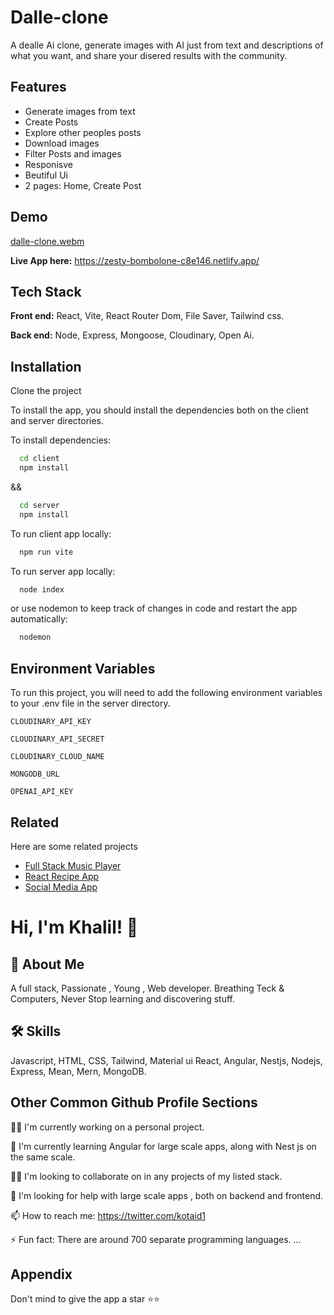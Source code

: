 # Dalle-clone

A dealle Ai clone, generate images with AI just from text and descriptions of what you want, and share your disered results with the community.


## Features

- Generate images from text
- Create Posts
- Explore other peoples posts
- Download images
- Filter Posts and images
- Responisve
- Beutiful Ui
- 2 pages: Home, Create Post


## Demo
[dalle-clone.webm](https://user-images.githubusercontent.com/71237415/219968316-2163a581-a848-4db2-98ba-615fcafd6ffd.webm)

**Live App here:** https://zesty-bombolone-c8e146.netlify.app/

## Tech Stack

**Front end:** React, Vite, React Router Dom, File Saver, Tailwind css.

**Back end:** Node, Express, Mongoose, Cloudinary, Open Ai.


## Installation

Clone the project

To install the app, you should install the dependencies both on the client and server directories.

To install dependencies:
```bash
  cd client
  npm install
```
&&
```bash
  cd server
  npm install
```

To run client app locally:
```bash
  npm run vite
```

To run server app locally:
```bash
  node index
```
or use nodemon to keep track of changes in code and restart the app automatically:
```bash
  nodemon
```


    
## Environment Variables

To run this project, you will need to add the following environment variables to your .env file in the server directory.

`CLOUDINARY_API_KEY`

`CLOUDINARY_API_SECRET`

`CLOUDINARY_CLOUD_NAME`

`MONGODB_URL`

`OPENAI_API_KEY`


## Related

Here are some related projects

- [Full Stack Music Player](https://github.com/kotaid/vanilla-js-audio-player)
- [React Recipe App](https://github.com/kotaid/simple-recipe-app)
- [Social Media App](https://github.com/kotaid/social-media-app)


# Hi, I'm Khalil! 👋


## 🚀 About Me
A full stack, Passionate , Young , Web developer. Breathing Teck & Computers, Never Stop learning and discovering stuff.

 
## 🛠 Skills
Javascript, HTML, CSS, Tailwind, Material ui React, Angular, Nestjs, Nodejs, Express, Mean, Mern, MongoDB.


## Other Common Github Profile Sections
👩‍💻 I'm currently working on a personal project.

🧠 I'm currently learning Angular for large scale apps, along with Nest js on the same scale.

👯‍♀️ I'm looking to collaborate on in any projects of my listed stack.

🤔 I'm looking for help with large scale apps , both on backend and frontend.


📫 How to reach me: https://twitter.com/kotaid1


⚡️ Fun fact: There are around 700 separate programming languages. ...


## Appendix

Don't mind to give the app a star :star::star:

